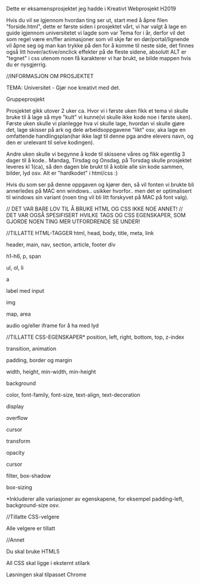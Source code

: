
Dette er eksamensprosjektet jeg hadde i Kreativt Webprosjekt H2019

Hvis du vil se igjennom hvordan ting ser ut, start med å åpne filen "forside.html", dette er første siden i prosjektet vårt, vi har valgt å lage en guide igjennom universitetet vi lagde som var Tema for i år, derfor vil det som regel være en/fler animasjoner som vil skje før en dør/portal/lignende vil åpne seg og man kan trykke på den for å komme til neste side, det finnes også litt hover/active/onclick effekter på de fleste sidene, absolutt ALT er "tegnet" i css utenom noen få karakterer vi har brukt, se bilde mappen hvis du er nysgjerrig.

//INFORMASJON OM PROSJEKTET

TEMA: Universitet - Gjør noe kreativt med det.

Gruppeprosjekt

Prosjektet gikk utover 2 uker ca. Hvor vi i første uken fikk et tema vi skulle bruke til å lage så mye "kult" vi kunne(vi skulle ikke kode noe i første uken). Første uken skulle vi planlegge hva vi skulle lage, hvordan vi skulle gjøre det, lage skisser på ark og dele arbeidsoppgavene "likt" osv, aka lage en omfattende handlingsplan(har ikke lagt til denne pga andre elevers navn, og den er urelevant til selve kodingen). 

Andre uken skulle vi begynne å kode til skissene våres og fikk egentlig 3 dager til å kode.. Mandag, Tirsdag og Onsdag, på Torsdag skulle prosjektet leveres kl 1(ca), så den dagen ble brukt til å koble alle sin kode sammen, bilder, lyd osv.
Alt er "hardkodet" i html/css :)

Hvis du som ser på denne oppgaven og kjører den, så vil fonten vi brukte bli annerledes på MAC enn windows.. usikker hvorfor.. men det er optimalisert til windows sin variant (noen ting vil bli litt forskyvet på MAC på font valg).

// DET VAR BARE LOV TIL Å BRUKE HTML OG CSS IKKE NOE ANNET!
// DET VAR OGSÅ SPESIFISERT HVILKE TAGS OG CSS EGENSKAPER, SOM GJORDE NOEN TING MER UTFORDRENDE SE UNDER!

//TILLATTE HTML-TAGGER
html, head, body, title, meta, link

header, main, nav, section, article, footer
div

h1-h6, p, span

ul, ol, li

a

label med input

img

map, area

audio og/eller iframe for å ha med lyd

//TILLATTE CSS-EGENSKAPER*
position, left, right, bottom, top, z-index

transition, animation

padding, border og margin 

width, height, min-width, min-height

background 

color, font-family, font-size, text-align, text-decoration

display

overflow

cursor

transform

opacity

cursor

filter, box-shadow

box-sizing

*Inkluderer alle variasjoner av egenskapene, for eksempel padding-left, background-size osv.

//Tillatte CSS-velgere

Alle velgere er tillatt

//Annet

Du skal bruke HTML5

All CSS skal ligge i eksternt stilark

Løsningen skal tilpasset Chrome

